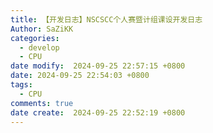 ```yaml
---
title: 【开发日志】NSCSCC个人赛暨计组课设开发日志
Author: SaZiKK
categories:
  - develop
  - CPU
date modify:  2024-09-25 22:57:15 +0800
date: 2024-09-25 22:54:03 +0800
tags:
  - CPU
comments: true
date create:  2024-09-25 22:52:19 +0800
---
```

